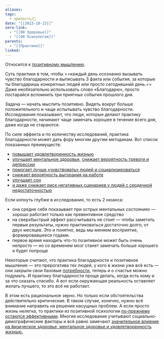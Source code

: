```yaml
---
aliases: 
tags:
  - зрелость/🌱
date: "[[2023-10-23]]"
zero-link:
  - "[[00 Здоровье]]"
  - "[[00 Психология]]"
parents:
  - "[[Практики]]"
linked:
---
```

Относится к [позитивному мышлению](Позитивное%20мышление.md).

Суть практики в том, чтобы ==каждый день осознанно вызывать чувство благодарности и выписывать 3 факта или события, за которые ты благодаришь конкретных людей или просто сегодняшний день.== Даже необязательно использовать слово «Благодарю», просто постарайся вспомнить три приятных события прошлого дня.

Задача — начать мыслить позитивно. Видеть вокруг больше положительного и чаще испытывать чувство благодарности. Исследования показывают, что люди, которые делают практику благодарности, начинают чаще замечать хорошее в течение всего дня, даже когда не стараются.

По силе эффекта и по количеству исследований, практика благодарности может дать фору многим другим методикам. Вот список показанных преимуществ:
- [повышает удовлетворенность жизнью](https://pubmed.ncbi.nlm.nih.gov/30949102/)
- [улучшает ментальное здоровье,](https://www.tandfonline.com/doi/abs/10.1080/02699931.2011.595393) [снижает вероятность тревоги и депрессии](https://www.tandfonline.com/doi/abs/10.1080/02699931.2011.595393)
- [помогает лучше «чувствовать» людей и социализироваться](https://www.ncbi.nlm.nih.gov/pmc/articles/PMC4873114/)
- [снижает вероятность выгорания на работе](https://www.tandfonline.com/doi/abs/10.1080/01443410.2011.608525)
- [улучшает сон](https://pubmed.ncbi.nlm.nih.gov/19073292/)
- [и даже снижает риск негативных сценариев у людей с сердечной недостаточностью](https://www.ncbi.nlm.nih.gov/pmc/articles/PMC4927423/)

Если копнуть глубже в исследования, то есть 2 нюанса:

- она средне себя показывает при острых ментальных состояниях — хорошо работает только как превентивное средство
- на сверхбыстрый эффект рассчитывать не стоит — чтобы заметить первые результаты, нужно практиковаться достаточно долго, от двух месяцев. Это и понятно, ведь мы меняем восприятие, формировавшееся годами. 
- первое время находить что-то позитивное может быть очень непросто — но со временем мозг станет замечать больше хорошего и будет попроще

Некоторые считают, что практика благодарности и позитивное мышление — это прерогатива тех людей, у кого в жизни уже всё есть — они закрыли свои базовые [потребности](Потребность.md), теперь и о счастье можно подумать. И практику благодарности проще делать, когда есть кому и за что сказать спасибо. А вот если окружающая реальность оставляет желать лучшего, то это всё не работает.

В этом есть рациональное зерно. Но только если обстоятельства действительно критические. В таком случае, конечно, нужно всё внимание направить на решение насущных проблем. А если просто жизнь нелегка, то практики из позитивной психологии [по-прежнему остаются эффективными](https://www.sciencedirect.com/science/article/pii/S0165178112005483). Многие исследования учитывают социально-демографические факторы и всё равно замечают [значительное влияние на физическое здоровье, ментальное здоровье и удовлетворенность жизнью.](https://www.sciencedirect.com/science/article/pii/S0165178112005483)